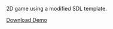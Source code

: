 2D game using a modified SDL template.

[Download Demo](https://github.com/znzz1/Cpp-Coursework/tree/main/video)